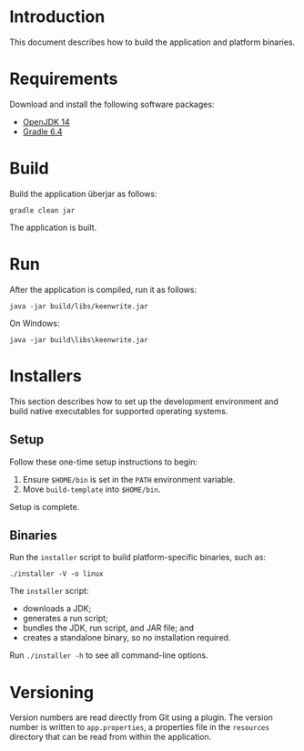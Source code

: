 # Introduction

This document describes how to build the application and platform binaries.

# Requirements

Download and install the following software packages:

* [OpenJDK 14](https://openjdk.java.net)
* [Gradle 6.4](https://gradle.org/releases)

# Build

Build the application überjar as follows:

    gradle clean jar

The application is built.

# Run

After the application is compiled, run it as follows:

    java -jar build/libs/keenwrite.jar

On Windows:

    java -jar build\libs\keenwrite.jar

# Installers

This section describes how to set up the development environment and
build native executables for supported operating systems.

## Setup

Follow these one-time setup instructions to begin:

1. Ensure `$HOME/bin` is set in the `PATH` environment variable.
1. Move `build-template` into `$HOME/bin`.

Setup is complete.

## Binaries

Run the `installer` script to build platform-specific binaries, such as:

    ./installer -V -o linux

The `installer` script:

* downloads a JDK;
* generates a run script;
* bundles the JDK, run script, and JAR file; and
* creates a standalone binary, so no installation required.

Run `./installer -h` to see all command-line options.

# Versioning

Version numbers are read directly from Git using a plugin. The version
number is written to `app.properties`, a properties file in the `resources`
directory that can be read from within the application.

